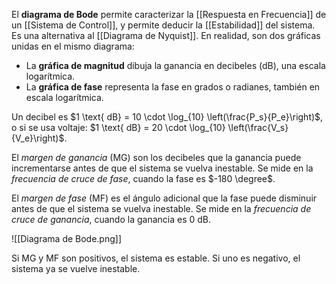 El **diagrama de Bode** permite caracterizar la [[Respuesta en Frecuencia]] de un [[Sistema de Control]], y permite deducir la [[Estabilidad]] del sistema. Es una alternativa al [[Diagrama de Nyquist]]. En realidad, son dos gráficas unidas en el mismo diagrama:

- La **gráfica de magnitud** dibuja la ganancia en decibeles ($\text{dB}$), una escala logarítmica.
- La **gráfica de fase** representa la fase en grados o radianes, también en escala logarítmica.

Un decibel es $1 \text{ dB} = 10 \cdot \log_{10} \left(\frac{P_s}{P_e}\right)$, o si se usa voltaje: $1 \text{ dB} = 20 \cdot \log_{10} \left(\frac{V_s}{V_e}\right)$.

El _margen de ganancia_ (MG) son los decibeles que la ganancia puede incrementarse antes de que el sistema se vuelva inestable. Se mide en la _frecuencia de cruce de fase_, cuando la fase es $-180 \degree$.

El _margen de fase_ (MF) es el ángulo adicional que la fase puede disminuir antes de que el sistema se vuelva inestable. Se mide en la _frecuencia de cruce de ganancia_, cuando la ganancia es $0 \text{ dB}$.

![[Diagrama de Bode.png]]

Si MG y MF son positivos, el sistema es estable. Si uno es negativo, el sistema ya se vuelve inestable.
